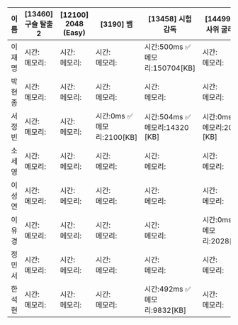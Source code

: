 | 이름 | [13460]	구슬 탈출 2|[12100]	2048 (Easy)|[3190]	뱀|[13458]	시험 감독|[14499]	주사위 굴리기|결과|
|------|-------|--------|--------|-------|--------|---|
| 이재명 | 시간: <br> 메모리:| 시간: <br> 메모리: | 시간: <br> 메모리: | 시간:500ms ✅ <br> 메모리:150704[KB] | 시간: <br> 메모리: | |
| 박현종 | 시간: <br> 메모리:| 시간: <br> 메모리: | 시간: <br> 메모리: | 시간: <br> 메모리: | 시간: <br> 메모리: | |
| 서정빈 | 시간: <br> 메모리:| 시간: <br> 메모리: | 시간:0ms ✅ <br> 메모리:2100[KB] | 시간:504ms ✅ <br> 메모리:14320 [KB] | 시간:0ms ✅ <br> 메모리:2028 [KB] | |
| 소세영 | 시간: <br> 메모리:| 시간: <br> 메모리: | 시간: <br> 메모리: | 시간: <br> 메모리: | 시간: <br> 메모리: | |
| 이성연 | 시간: <br> 메모리:| 시간: <br> 메모리: | 시간: <br> 메모리: | 시간: <br> 메모리: | 시간: <br> 메모리: | |
| 이유경 | 시간: <br> 메모리:| 시간: <br> 메모리: | 시간: <br> 메모리: | 시간: <br> 메모리: | 시간:0ms ✅ <br> 메모리:2028[KB] | |
| 정민서 | 시간: <br> 메모리:| 시간: <br> 메모리: | 시간: <br> 메모리: | 시간: <br> 메모리: | 시간: <br> 메모리: | |
| 한석현 | 시간:<br> 메모리:| 시간: <br> 메모리: | 시간: <br> 메모리: | 시간:492ms ✅<br> 메모리:9832[KB] | 시간: <br> 메모리: | |
